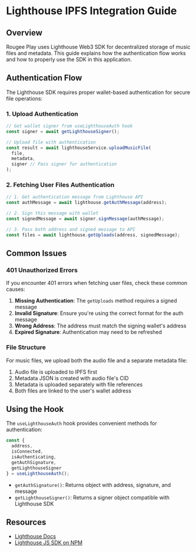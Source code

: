 # Lighthouse IPFS Integration Guide

## Overview

Rougee Play uses Lighthouse Web3 SDK for decentralized storage of music files and metadata. This guide explains how the authentication flow works and how to properly use the SDK in this application.

## Authentication Flow

The Lighthouse SDK requires proper wallet-based authentication for secure file operations:

### 1. Upload Authentication

```typescript
// Get wallet signer from useLighthouseAuth hook
const signer = await getLighthouseSigner();

// Upload file with authentication
const result = await lighthouseService.uploadMusicFile(
  file,
  metadata,
  signer // Pass signer for authentication
);
```

### 2. Fetching User Files Authentication

```typescript
// 1. Get authentication message from Lighthouse API
const authMessage = await lighthouse.getAuthMessage(address);

// 2. Sign this message with wallet
const signedMessage = await signer.signMessage(authMessage);

// 3. Pass both address and signed message to API
const files = await lighthouse.getUploads(address, signedMessage);
```

## Common Issues

### 401 Unauthorized Errors

If you encounter 401 errors when fetching user files, check these common causes:

1. **Missing Authentication**: The `getUploads` method requires a signed message
2. **Invalid Signature**: Ensure you're using the correct format for the auth message
3. **Wrong Address**: The address must match the signing wallet's address
4. **Expired Signature**: Authentication may need to be refreshed

### File Structure

For music files, we upload both the audio file and a separate metadata file:

1. Audio file is uploaded to IPFS first
2. Metadata JSON is created with audio file's CID
3. Metadata is uploaded separately with file references
4. Both files are linked to the user's wallet address

## Using the Hook

The `useLighthouseAuth` hook provides convenient methods for authentication:

```typescript
const { 
  address, 
  isConnected, 
  isAuthenticating,
  getAuthSignature, 
  getLighthouseSigner 
} = useLighthouseAuth();
```

- `getAuthSignature()`: Returns object with address, signature, and message
- `getLighthouseSigner()`: Returns a signer object compatible with Lighthouse SDK

## Resources

- [Lighthouse Docs](https://docs.lighthouse.storage/)
- [Lighthouse JS SDK on NPM](https://www.npmjs.com/package/@lighthouse-web3/sdk)